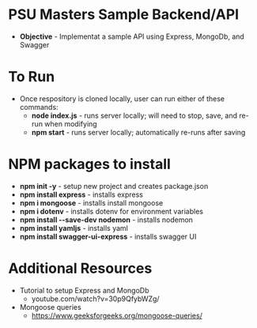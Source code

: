# PSU Masters Sample Backend/API

- **Objective** - Implementat a sample API using Express, MongoDb, and Swagger

# To Run

- Once respository is cloned locally, user can run either of these commands:
  - **node index.js** - runs server locally; will need to stop, save, and re-run when modifying
  - **npm start** - runs server locally; automatically re-runs after saving

# NPM packages to install

- **npm init -y** - setup new project and creates package.json
- **npm install express** - installs express
- **npm i mongoose** - installs install mongoose
- **npm i dotenv** - installs dotenv for environment variables
- **npm install --save-dev nodemon** - installs nodemon
- **npm install yamljs** - installs yaml
- **npm install swagger-ui-express** - installs swagger UI

# Additional Resources

- Tutorial to setup Express and MongoDb
  - youtube.com/watch?v=30p9QfybWZg/
- Mongoose queries
  - https://www.geeksforgeeks.org/mongoose-queries/
